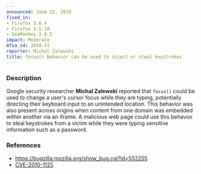 ```yaml
---
announced: June 22, 2010
fixed_in:
- Firefox 3.6.4
- Firefox 3.5.10
- SeaMonkey 2.0.5
impact: Moderate
mfsa_id: 2010-31
reporter: Michal Zalewski
title: focus() behavior can be used to inject or steal keystrokes
---
```


<h3>Description</h3>

<p>Google security researcher <strong>Michal Zalewski</strong>
reported that <code>focus()</code> could be used to change a user's
cursor focus while they are typing, potentially directing their
keyboard input to an unintended location.  This behavior was also
present across origins when content from one domain was embedded
within another via an iframe.  A malicious web page could use this
behavior to steal keystrokes from a victim while they were typing
sensitive information such as a password.</p>

<h3>References</h3>

<ul>
  <li><a href="https://bugzilla.mozilla.org/show_bug.cgi?id=552255">https://bugzilla.mozilla.org/show_bug.cgi?id=552255</a></li>
  <li><a class="ex-ref" href="http://cve.mitre.org/cgi-bin/cvename.cgi?name=CVE-2010-1125">CVE-2010-1125</a></li>
</ul>




